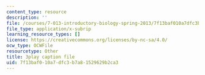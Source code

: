 ```yaml
---
content_type: resource
description: ''
file: /courses/7-013-introductory-biology-spring-2013/7f13baf010a7dfc3b7a81529629b2ca3_Nx76XS_4FRE.srt
file_type: application/x-subrip
learning_resource_types: []
license: https://creativecommons.org/licenses/by-nc-sa/4.0/
ocw_type: OCWFile
resourcetype: Other
title: 3play caption file
uid: 7f13baf0-10a7-dfc3-b7a8-1529629b2ca3
---
```

